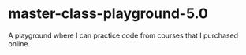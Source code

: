 # master-class-playground-5.0
A playground where I can practice code from courses that I purchased online. 
